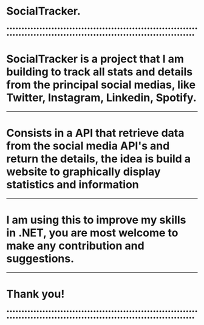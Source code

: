 # SocialTracker.
•••••••••••••••••••••••••••••••••••••••••••••••••••••••••••••••••••••••••••••••••••••••••••••••••••••••••••••••••••••••••••••••                      
# SocialTracker is a project that I am building to track all stats and details from the principal social medias, like Twitter, Instagram, Linkedin, Spotify.
----------------------------------------------------------------------------------------------------------------------------------------------------------
# Consists in a API that retrieve data from the social media API's and return the details, the idea is build a website to graphically display statistics and information
----------------------------------------------------------------------------------------------------------------------------------------------------------
# I am using this to improve my skills in .NET, you are most welcome to make any contribution and suggestions.
----------------------------------------------------------------------------------------------------------------------------------------------------------
# Thank you!
•••••••••••••••••••••••••••••••••••••••••••••••••••••••••••••••••••••••••••••••••••••••••••••••••••••••••••••••••••••••••••••••
